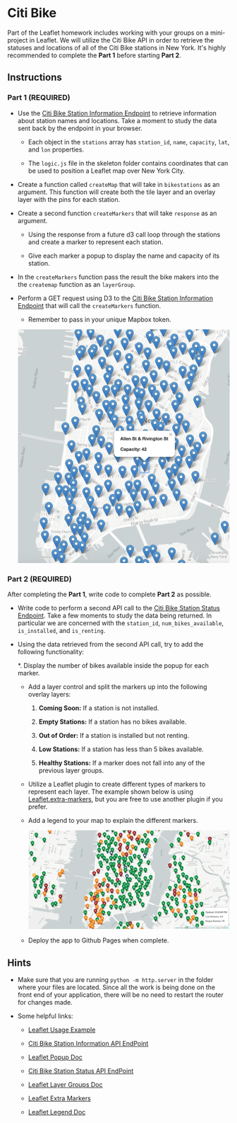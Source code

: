 # Citi Bike

Part of the Leaflet homework includes working with your groups on a mini-project in Leaflet. We will utilize the Citi Bike API in order to retrieve the statuses and locations of all of the Citi Bike stations in New York. It's highly recommended to complete the **Part 1** before starting **Part 2**.

## Instructions

### Part 1 (REQUIRED)

* Use the [Citi Bike Station Information Endpoint](https://gbfs.citibikenyc.com/gbfs/en/station_information.json) to retrieve information about station names and locations. Take a moment to study the data sent back by the endpoint in your browser.

  * Each object in the `stations` array has `station_id`, `name`, `capacity`, `lat`, and `lon` properties.

  * The `logic.js` file in the skeleton folder contains coordinates that can be used to position a Leaflet map over New York City.

* Create a function called `createMap` that will take in `bikestations` as an argument. This function will create both the tile layer and an overlay layer with the pins for each station.

* Create a second function `createMarkers` that will take `response` as an argument.

  * Using the response from a future d3 call loop through the stations and create a marker to represent each station.

  * Give each marker a popup to display the name and capacity of its station.

* In the `createMarkers` function pass the result the bike makers into the the `createmap` function as an `layerGroup`.

* Perform a GET request using D3 to the [Citi Bike Station Information Endpoint](https://gbfs.citibikenyc.com/gbfs/en/station_information.json) that will call the `createMarkers` function.

  * Remember to pass in your unique Mapbox token.

  ![Citibike](Images/44-Citibike_basic.png)

### Part 2 (REQUIRED)

After completing the **Part 1**, write code to complete **Part 2** as possible.

* Write code to perform a second API call to the [Citi Bike Station Status Endpoint](https://gbfs.citibikenyc.com/gbfs/en/station_status.json). Take a few moments to study the data being returned. In particular we are concerned with the `station_id`, `num_bikes_available`, `is_installed`, and `is_renting`.

* Using the data retrieved from the second API call, try to add the following functionality:

  *. Display the number of bikes available inside the popup for each marker.

  * Add a layer control and split the markers up into the following overlay layers:

    1. **Coming Soon:** If a station is not installed.

    2. **Empty Stations:** If a station has no bikes available.

    3. **Out of Order:** If a station is installed but not renting.

    4. **Low Stations:** If a station has less than 5 bikes available.

    5. **Healthy Stations:** If a marker does not fall into any of the previous layer groups.

  * Utilize a Leaflet plugin to create different types of markers to represent each layer. The example shown below is using [Leaflet.extra-markers](https://github.com/coryasilva/Leaflet.ExtraMarkers), but you are free to use another plugin if you prefer.

  * Add a legend to your map to explain the different markers.

    ![Citibike](Images/44-Citibike_advanced.png)

  * Deploy the app to Github Pages when complete.

## Hints

* Make sure that you are running `python -m http.server` in the folder where your files are located. Since all the work is being done on the front end of your application, there will be no need to restart the router for changes made.

* Some helpful links:

  * [Leaflet Usage Example](http://leafletjs.com/reference.html#map-usage)

  * [Citi Bike Station Information API EndPoint](https://gbfs.citibikenyc.com/gbfs/en/station_information.json)

  * [Leaflet Popup Doc](http://leafletjs.com/reference.html#popup)

  * [Citi Bike Station Status API EndPoint](https://gbfs.citibikenyc.com/gbfs/en/station_status.json)

  * [Leaflet Layer Groups Doc](http://leafletjs.com/examples/layers-control/)

  * [Leaflet Extra Markers](https://github.com/coryasilva/Leaflet.ExtraMarkers)

  * [Leaflet Legend Doc](http://leafletjs.com/examples/choropleth/#custom-legend-control)
